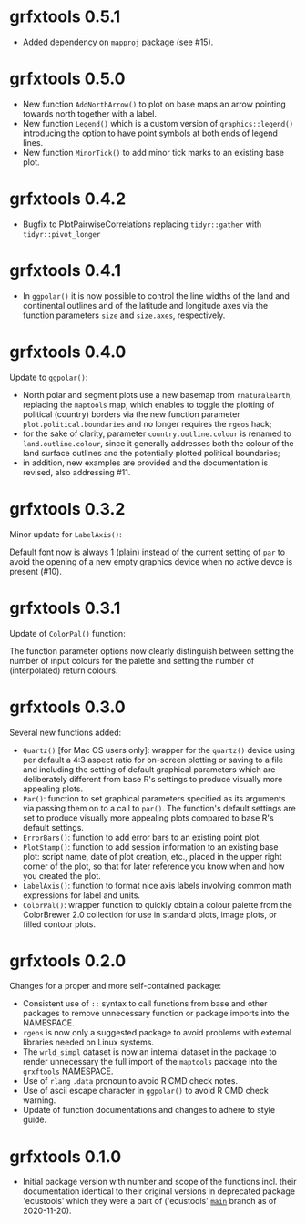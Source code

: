 # grfxtools 0.5.1

* Added dependency on `mapproj` package (see #15).

# grfxtools 0.5.0

* New function `AddNorthArrow()` to plot on base maps an arrow pointing towards
  north together with a label.
* New function `Legend()` which is a custom version of `graphics::legend()`
  introducing the option to have point symbols at both ends of legend lines.
* New function `MinorTick()` to add minor tick marks to an existing base plot.

# grfxtools 0.4.2

* Bugfix to PlotPairwiseCorrelations replacing `tidyr::gather` with `tidyr::pivot_longer`

# grfxtools 0.4.1

* In `ggpolar()` it is now possible to control the line widths of the land and
  continental outlines and of the latitude and longitude axes via the function
  parameters `size` and `size.axes`, respectively.

# grfxtools 0.4.0

Update to `ggpolar()`:

* North polar and segment plots use a new basemap from `rnaturalearth`,
  replacing the `maptools` map, which enables to toggle the plotting of political
  (country) borders via the new function parameter `plot.political.boundaries`
  and no longer requires the `rgeos` hack;
* for the sake of clarity, parameter `country.outline.colour` is renamed to
  `land.outline.colour`, since it generally addresses both the colour of the
  land surface outlines and the potentially plotted political boundaries;
* in addition, new examples are provided and the documentation is revised, also
  addressing #11.

# grfxtools 0.3.2

Minor update for `LabelAxis()`: 

Default font now is always 1 (plain) instead of the current setting of `par` to
avoid the opening of a new empty graphics device when no active devce is present
(#10).

# grfxtools 0.3.1

Update of `ColorPal()` function:

The function parameter options now clearly distinguish between setting the
number of input colours for the palette and setting the number of (interpolated)
return colours.

# grfxtools 0.3.0

Several new functions added:

* `Quartz()` [for Mac OS users only]: wrapper for the `quartz()` device using
  per default a 4:3 aspect ratio for on-screen plotting or saving to a file and
  including the setting of default graphical parameters which are deliberately
  different from base R's settings to produce visually more appealing plots.
* `Par()`: function to set graphical parameters specified as its arguments via
  passing them on to a call to `par()`. The function's default settings are set
  to produce visually more appealing plots compared to base R's default
  settings.
* `ErrorBars()`: function to add error bars to an existing point plot.
* `PlotStamp()`: function to add session information to an existing base plot:
  script name, date of plot creation, etc., placed in the upper right corner of
  the plot, so that for later reference you know when and how you created the
  plot.
* `LabelAxis()`: function to format nice axis labels involving common math
  expressions for label and units.
* `ColorPal()`: wrapper function to quickly obtain a colour palette from the
  ColorBrewer 2.0 collection for use in standard plots, image plots, or filled
  contour plots.

# grfxtools 0.2.0

Changes for a proper and more self-contained package:

* Consistent use of `::` syntax to call functions from base and other packages
  to remove unnecessary function or package imports into the NAMESPACE.
* `rgeos` is now only a suggested package to avoid problems with external
  libraries needed on Linux systems.
* The `wrld_simpl` dataset is now an internal dataset in the package to render
  unnecessary the full import of the `maptools` package into the `grxftools`
  NAMESPACE.
* Use of `rlang` `.data` pronoun to avoid R CMD check notes.
* Use of ascii escape character in `ggpolar()` to avoid R CMD check warning.
* Update of function documentations and changes to adhere to style guide.

# grfxtools 0.1.0

* Initial package version with number and scope of the functions incl. their
  documentation identical to their original versions in deprecated package
  'ecustools' which they were a part of ('ecustools'
  [`main`](https://github.com/EarthSystemDiagnostics/ecustools/tree/master)
  branch as of 2020-11-20).
